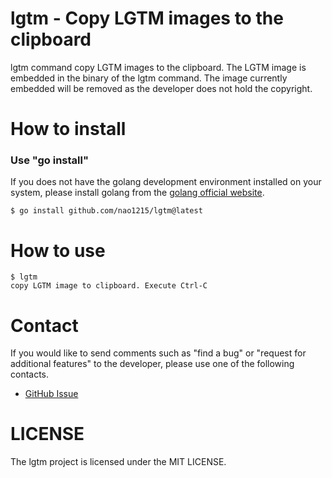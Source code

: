 # lgtm - Copy LGTM images to the clipboard
lgtm command copy LGTM images to the clipboard. The LGTM image is embedded in the binary of the lgtm command. The image currently embedded will be removed as the developer does not hold the copyright.

# How to install
### Use "go install"
If you does not have the golang development environment installed on your system, please install golang from the [golang official website](https://go.dev/doc/install).
```
$ go install github.com/nao1215/lgtm@latest
```


# How to use
```
$ lgtm
copy LGTM image to clipboard. Execute Ctrl-C
```

# Contact
If you would like to send comments such as "find a bug" or "request for additional features" to the developer, please use one of the following contacts.

- [GitHub Issue](https://github.com/nao1215/lgtm/issues)


# LICENSE
The lgtm project is licensed under the MIT LICENSE.
